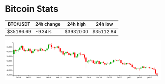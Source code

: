 # Bitcoin Stats

BTC/USDT|24h change|24h high|24h low|
|---|---|---|---|
|$35186.69|-9.34%|$39320.00|$35112.84|

<img src="./chart.svg">

